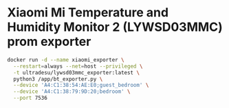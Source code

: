 # Xiaomi Mi Temperature and Humidity Monitor 2 (LYWSD03MMC) prom exporter 

```sh
docker run -d --name xiaomi_exporter \
  --restart=always --net=host --privileged \
  -t ultradesu/lywsd03mmc_exporter:latest \
  python3 /app/bt_exporter.py \
  --device 'A4:C1:38:54:AE:E0;guest_bedroom' \
  --device 'A4:C1:38:79:9D:20;bedroom' \
  --port 7536
```
